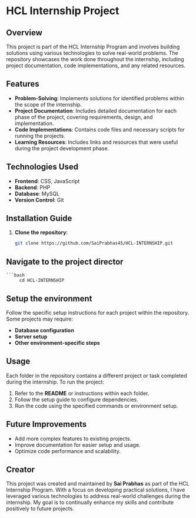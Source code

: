 # HCL Internship Project

## Overview
This project is part of the HCL Internship Program and involves building solutions using various technologies to solve real-world problems. The repository showcases the work done throughout the internship, including project documentation, code implementations, and any related resources.

## Features
- **Problem-Solving**: Implements solutions for identified problems within the scope of the internship.
- **Project Documentation**: Includes detailed documentation for each phase of the project, covering requirements, design, and implementation.
- **Code Implementations**: Contains code files and necessary scripts for running the projects.
- **Learning Resources**: Includes links and resources that were useful during the project development phase.

## Technologies Used
- **Frontend**: CSS, JavaScript
- **Backend**: PHP
- **Database**: MySQL
- **Version Control**: Git

## Installation Guide
1. **Clone the repository**:
   ```bash
   git clone https://github.com/SaiPrabhas45/HCL-INTERNSHIP.git
## Navigate to the project director 
    ```bash
         cd HCL-INTERNSHIP

## Setup the environment

Follow the specific setup instructions for each project within the repository. Some projects may require:
- **Database configuration**
- **Server setup**
- **Other environment-specific steps**

## Usage
Each folder in the repository contains a different project or task completed during the internship. To run the project:
1. Refer to the **README** or instructions within each folder.
2. Follow the setup guide to configure dependencies.
3. Run the code using the specified commands or environment setup.

## Future Improvements
- Add more complex features to existing projects.
- Improve documentation for easier setup and usage.
- Optimize code performance and scalability.

## Creator
This project was created and maintained by **Sai Prabhas** as part of the HCL Internship Program. With a focus on developing practical solutions, I have leveraged various technologies to address real-world challenges during the internship. My goal is to continually enhance my skills and contribute positively to future projects.
